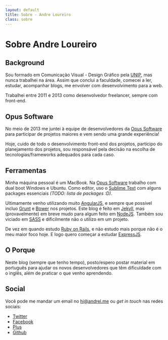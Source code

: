 ```yaml
---
layout: default
title: Sobre - Andre Loureiro
class: sobre
---
```


# Sobre Andre Loureiro

## Background

Sou formado em Comunicação Visual - Design Gráfico pela [UNIP](http://unip.br), mas nunca trabalhei na área. Assim que conclui a faculdade, comecei a ler, estudar, acompanhar blogs, me envolver com desenvolvimento para a web.

Trabalhei entre 2011 e 2013 como desenvolvedor freelancer, sempre com front-end.

## Opus Software

No meio de 2013 me juntei à equipe de desenvolvedores da [Opus Software](http://opus-software.com.br) para participar de projetos maiores e vem sendo uma grande experiência!

Hoje, cuido de todo o desenvolvimento front-end dos projetos, participo do planejamento dos projetos, sou responsável pela decisão na escolha de tecnologias/frameworks adequados para cada caso.

## Ferramentas

Minha máquina pessoal é um MacBook. Na [Opus Software](http://opus-software.com.br) trabalho com dual boot Windows e Ubuntu. Como editor, uso o [Sublime Text](http://www.sublimetext.com/) com alguns packages essenciais _(TODO: lista de packages :D)_.

Ultimamente venho utilizando muito [AngularJS](http://angularjs.org/), e sempre que possível incluo [Grunt](http://gruntjs.com) e [Bower](http://bower.io) nos projetos. Este blog é feito em [Jekyll](http://jekyllrb.com), mas (provavelmente) em breve mudo para algum feito em [NodeJS](http://nodejs.org). Também sou viciado em [SASS](http://sass-lang.com) e dificilmente não o utilizo em um projeto.

De vez em quando estudo [Ruby on Rails](http://rubyonrails.org), e não estudo mais porque não é o meu maior foco hoje. E logo quero começar a estudar [ExpressJS](http://expressjs.com).

## O Porque

Neste blog (sempre que tenho tempo), posto/espero postar material em português para ajudar os novos desenvolvedores que têm dificuldade com o inglês, além de praticar o que venho aprendendo.

## Social

Você pode me mandar um email no [hi@andrel.me](mailto:hi@andrel.me) ou _get in touch_ nas redes sociais:

- [Twitter](http://twitter.com/anlo_)
- [Facebook](http://facebook.com/andreloureiroo)
- [Plus](http://plus.google.com/+andreloureiroo)
- [Github](http://github.com/andreloureiro)

<br>